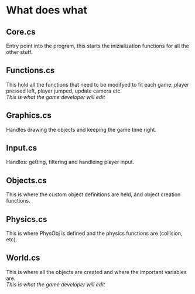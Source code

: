 # What does what
## Core.cs
Entry point into the program, this starts the inizialization functions for all the other stuff.
## Functions.cs
This hold all the functions that need to be modifyed to fit each game: player pressed left, player jumped, update camera etc.<br>
_This is what the game developer will edit_
## Graphics.cs
Handles drawing the objects and keeping the game time right.
## Input.cs
Handles: getting, filtering and handleing player input.
## Objects.cs
This is where the custom object definitions are held, and object creation functions.
## Physics.cs
This is where PhysObj is defined and the physics functions are (collision, etc).
## World.cs
This is where all the objects are created and where the important variables are.<br>
_This is what the game developer will edit_

